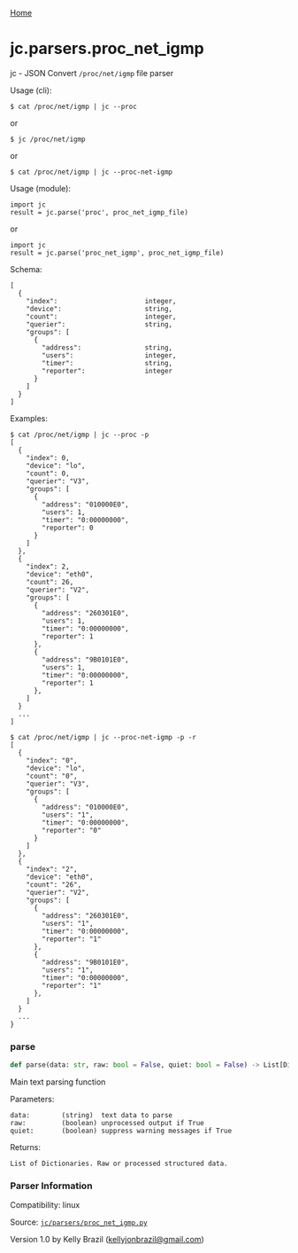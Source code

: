 [Home](https://kellyjonbrazil.github.io/jc/)
<a id="jc.parsers.proc_net_igmp"></a>

# jc.parsers.proc\_net\_igmp

jc - JSON Convert `/proc/net/igmp` file parser

Usage (cli):

    $ cat /proc/net/igmp | jc --proc

or

    $ jc /proc/net/igmp

or

    $ cat /proc/net/igmp | jc --proc-net-igmp

Usage (module):

    import jc
    result = jc.parse('proc', proc_net_igmp_file)

or

    import jc
    result = jc.parse('proc_net_igmp', proc_net_igmp_file)

Schema:

    [
      {
        "index":                      integer,
        "device":                     string,
        "count":                      integer,
        "querier":                    string,
        "groups": [
          {
            "address":                string,
            "users":                  integer,
            "timer":                  string,
            "reporter":               integer
          }
        ]
      }
    ]

Examples:

    $ cat /proc/net/igmp | jc --proc -p
    [
      {
        "index": 0,
        "device": "lo",
        "count": 0,
        "querier": "V3",
        "groups": [
          {
            "address": "010000E0",
            "users": 1,
            "timer": "0:00000000",
            "reporter": 0
          }
        ]
      },
      {
        "index": 2,
        "device": "eth0",
        "count": 26,
        "querier": "V2",
        "groups": [
          {
            "address": "260301E0",
            "users": 1,
            "timer": "0:00000000",
            "reporter": 1
          },
          {
            "address": "9B0101E0",
            "users": 1,
            "timer": "0:00000000",
            "reporter": 1
          },
        ]
      }
      ...
    ]

    $ cat /proc/net/igmp | jc --proc-net-igmp -p -r
    [
      {
        "index": "0",
        "device": "lo",
        "count": "0",
        "querier": "V3",
        "groups": [
          {
            "address": "010000E0",
            "users": "1",
            "timer": "0:00000000",
            "reporter": "0"
          }
        ]
      },
      {
        "index": "2",
        "device": "eth0",
        "count": "26",
        "querier": "V2",
        "groups": [
          {
            "address": "260301E0",
            "users": "1",
            "timer": "0:00000000",
            "reporter": "1"
          },
          {
            "address": "9B0101E0",
            "users": "1",
            "timer": "0:00000000",
            "reporter": "1"
          },
        ]
      }
      ...
    }

<a id="jc.parsers.proc_net_igmp.parse"></a>

### parse

```python
def parse(data: str, raw: bool = False, quiet: bool = False) -> List[Dict]
```

Main text parsing function

Parameters:

    data:        (string)  text data to parse
    raw:         (boolean) unprocessed output if True
    quiet:       (boolean) suppress warning messages if True

Returns:

    List of Dictionaries. Raw or processed structured data.

### Parser Information
Compatibility:  linux

Source: [`jc/parsers/proc_net_igmp.py`](https://github.com/kellyjonbrazil/jc/blob/master/jc/parsers/proc_net_igmp.py)

Version 1.0 by Kelly Brazil (kellyjonbrazil@gmail.com)
